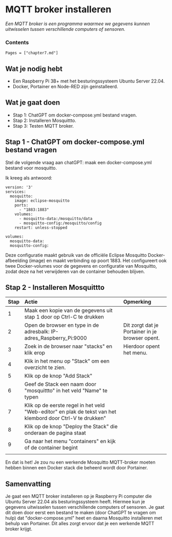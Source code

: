 # MQTT broker installeren

*Een MQTT broker is een programma waarmee we gegevens kunnen uitwisselen tussen verschillende computers of sensoren.*

### Contents

```@contents
Pages = ["chapter7.md"]
```

## Wat je nodig hebt

- Een Raspberry Pi 3B+ met het besturingssysteem Ubuntu Server 22.04.
- Docker, Portainer en Node-RED zijn geinstalleerd.

## Wat je gaat doen

- Stap 1: ChatGPT om docker-compose.yml bestand vragen.
- Stap 2: Installeren Mosquittto.
- Stap 3: Testen MQTT broker.

## Stap 1 - ChatGPT om docker-compose.yml bestand vragen

Stel de volgende vraag aan chatGPT: maak een docker-compose.yml bestand voor mosquitto.

Ik kreeg als antwoord:

```
version: '3'
services:
  mosquitto:
    image: eclipse-mosquitto
    ports:
      - "1883:1883"
    volumes:
      - mosquitto-data:/mosquitto/data
      - mosquitto-config:/mosquitto/config
    restart: unless-stopped

volumes:
  mosquitto-data:
  mosquitto-config:
```

Deze configuratie maakt gebruik van de officiële Eclipse Mosquitto Docker-afbeelding (image) en maakt verbinding op poort 1883. Het configureert ook twee Docker-volumes voor de gegevens en configuratie van Mosquitto, zodat deze na het verwijderen van de container behouden blijven.

## Stap 2 - Installeren Mosquittto

|Stap        | Actie      | Opmerking |
|:---------- | :---------- |:---------- |
| 1 | Maak een kopie van de gegevens uit stap 1 door op Ctrl-C te drukken |  |
| 2 | Open de browser en type in de adresbalk: IP-adres_Raspberry_Pi:9000 | Dit zorgt dat je Portainer in je browser opent. |
| 3 | Zoek in de browser naar "stacks" en klik erop | Hierdoor opent het menu. |
| 4 | Klik in het menu op "Stack" om een overzicht te zien.|  |
| 5 | Klik op de knop "Add Stack" |  |
| 6 | Geef de Stack een naam door "mosquittto" in het veld "Name" te typen |  |
| 7 | Klik op de eerste regel in het veld "Web-editor" en plak de tekst van het klembord door Ctrl-V te drukken" |  |
| 8 | Klik op de knop "Deploy the Stack" die onderaan de pagina staat |  |
| 9 | Ga naar het menu "containers" en kijk of de container begint |  |
||

En dat is het! Je zou nu een werkende Mosquitto MQTT-broker moeten hebben binnen een Docker stack die beheerd wordt door Portainer. 

## Samenvatting

Je gaat een MQTT broker installeren op je Raspberry Pi computer die Ubuntu Server 22.04 als besturingssysteem heeft. Hiermee kun je gegevens uitwisselen tussen verschillende computers of sensoren. Je gaat dit doen door eerst een bestand te maken (door ChatGPT te vragen om hulp) dat "docker-compose.yml" heet en daarna Mosquitto installeren met behulp van Portainer. Dit alles zorgt ervoor dat je een werkende MQTT broker krijgt.
